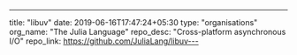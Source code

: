 ---
title: "libuv"
date: 2019-06-16T17:47:24+05:30
type: "organisations"
org_name: "The Julia Language"
repo_desc: "Cross-platform asynchronous I/O"
repo_link: https://github.com/JuliaLang/libuv---